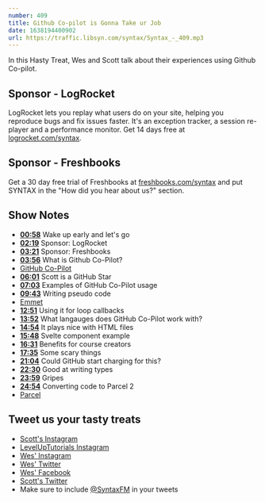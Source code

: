 ```yaml
---
number: 409
title: Github Co-pilot is Gonna Take ur Job
date: 1638194400902
url: https://traffic.libsyn.com/syntax/Syntax_-_409.mp3
---
```


In this Hasty Treat, Wes and Scott talk about their experiences using Github Co-pilot.

## Sponsor - LogRocket

LogRocket lets you replay what users do on your site, helping you reproduce bugs and fix issues faster. It's an exception tracker, a session re-player and a performance monitor. Get 14 days free at [logrocket.com/syntax](https://logrocket.com/syntax).

## Sponsor - Freshbooks

Get a 30 day free trial of Freshbooks at [freshbooks.com/syntax](https://freshbooks.com/syntax) and put SYNTAX in the "How did you hear about us?" section.

## Show Notes

* **[00:58](#t=00:58)** Wake up early and let's go
* **[02:19](#t=02:19)** Sponsor: LogRocket
* **[03:21](#t=03:21)** Sponsor: Freshbooks
* **[03:56](#t=03:56)** What is Github Co-Pilot?
* [GitHub Co-Pilot](https://copilot.github.com)
* **[06:01](#t=06:01)** Scott is a GitHub Star
* **[07:03](#t=07:03)** Examples of GitHub Co-Pilot usage
* **[09:43](#t=09:43)** Writing pseudo code
* [Emmet](https://www.emmet.io)
* **[12:51](#t=12:51)** Using it for loop callbacks
* **[13:52](#t=13:52)** What langauges does GitHub Co-Pilot work with?
* **[14:54](#t=14:54)** It plays nice with HTML files
* **[15:48](#t=15:48)** Svelte component example
* **[16:31](#t=16:31)** Benefits for course creators
* **[17:35](#t=17:35)** Some scary things
* **[21:04](#t=21:04)** Could GitHub start charging for this?
* **[22:30](#t=22:30)** Good at writing types
* **[23:59](#t=23:59)** Gripes
* **[24:54](#t=24:54)** Converting code to Parcel 2
* [Parcel](https://parceljs.org)

## Tweet us your tasty treats

* [Scott's Instagram](https://www.instagram.com/stolinski/)
* [LevelUpTutorials Instagram](https://www.instagram.com/LevelUpTutorials/)
* [Wes' Instagram](https://www.instagram.com/wesbos/)
* [Wes' Twitter](https://twitter.com/wesbos)
* [Wes' Facebook](https://www.facebook.com/wesbos.developer)
* [Scott's Twitter](https://twitter.com/stolinski)
* Make sure to include [@SyntaxFM](https://twitter.com/SyntaxFM) in your tweets
